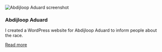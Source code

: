 ![Abdijloop Aduard screenshot](/images/work/abdijloop_1920x1080_1523907651.png "Abdijloop Aduard screenshot")

### Abdijloop Aduard

I created a WordPress website for Abdijloop Aduard to inform people about the race.

<a href="/portfolio/abdijloop-aduard" class="link">Read more</a>